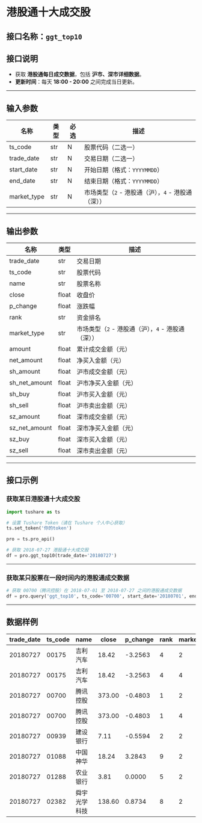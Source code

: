 # 港股通十大成交股

## 接口名称：`ggt_top10`

## 接口说明
- 获取 **港股通每日成交数据**，包括 **沪市、深市详细数据**。
- **更新时间**：每天 **18:00 - 20:00** 之间完成当日更新。

---

## **输入参数**

| 名称        | 类型  | 必选 | 描述 |
|------------|------|------|------------------------------|
| ts_code    | str  | N    | 股票代码（二选一） |
| trade_date | str  | N    | 交易日期（二选一） |
| start_date | str  | N    | 开始日期（格式：`YYYYMMDD`） |
| end_date   | str  | N    | 结束日期（格式：`YYYYMMDD`） |
| market_type | str  | N    | 市场类型（`2` - 港股通（沪），`4` - 港股通（深）） |

---

## **输出参数**

| 名称          | 类型  | 描述 |
|--------------|------|------------------------------|
| trade_date   | str  | 交易日期 |
| ts_code      | str  | 股票代码 |
| name         | str  | 股票名称 |
| close        | float | 收盘价 |
| p_change     | float | 涨跌幅 |
| rank         | str  | 资金排名 |
| market_type  | str  | 市场类型（`2` - 港股通（沪），`4` - 港股通（深）） |
| amount       | float | 累计成交金额（元） |
| net_amount   | float | 净买入金额（元） |
| sh_amount    | float | 沪市成交金额（元） |
| sh_net_amount | float | 沪市净买入金额（元） |
| sh_buy       | float | 沪市买入金额（元） |
| sh_sell      | float | 沪市卖出金额（元） |
| sz_amount    | float | 深市成交金额（元） |
| sz_net_amount | float | 深市净买入金额（元） |
| sz_buy       | float | 深市买入金额（元） |
| sz_sell      | float | 深市卖出金额（元） |

---

## **接口示例**

### **获取某日港股通十大成交股**
```python
import tushare as ts

# 设置 Tushare Token（请在 Tushare 个人中心获取）
ts.set_token('你的token')

pro = ts.pro_api()

# 获取 2018-07-27 港股通十大成交股
df = pro.ggt_top10(trade_date='20180727')
```

---

### **获取某只股票在一段时间内的港股通成交数据**
```python
# 获取 00700（腾讯控股）在 2018-07-01 至 2018-07-27 之间的港股通成交数据
df = pro.query('ggt_top10', ts_code='00700', start_date='20180701', end_date='20180727')
```

---

## **数据样例**

| trade_date | ts_code  | name   | close  | p_change | rank | market_type | amount      | net_amount  | sh_amount   | sh_net_amount | sh_buy      | sh_sell     | sz_amount   | sz_net_amount | sz_buy      | sz_sell     |
|------------|---------|--------|--------|----------|------|-------------|-------------|-------------|-------------|---------------|-------------|-------------|-------------|---------------|-------------|-------------|
| 20180727   | 00175   | 吉利汽车 | 18.42  | -3.2563  | 4    | 2           | 476991220.0 | -71294840.0 | 182183940.0 | -30957820.0   | 75613060.0  | 106570880.0 | 112623340.0 | -40337020.0   | 36143160.0  | 76480180.0  |
| 20180727   | 00175   | 吉利汽车 | 18.42  | -3.2563  | 4    | 4           | 294807280.0 | -71294840.0 | 182183940.0 | -30957820.0   | 75613060.0  | 106570880.0 | 112623340.0 | -40337020.0   | 36143160.0  | 76480180.0  |
| 20180727   | 00700   | 腾讯控股 | 373.00 | -0.4803  | 1    | 2           | 519061900.0 | -219372420.0 | 383183900.0 | -189541460.0  | 96821220.0  | 286362680.0 | 135878000.0 | -29830960.0   | 53023520.0  | 82854480.0  |
| 20180727   | 00700   | 腾讯控股 | 373.00 | -0.4803  | 1    | 4           | 654939900.0 | -219372420.0 | 383183900.0 | -189541460.0  | 96821220.0  | 286362680.0 | 135878000.0 | -29830960.0   | 53023520.0  | 82854480.0  |
| 20180727   | 00939   | 建设银行 | 7.11   | -0.5594  | 2    | 2           | 379189670.0 | -294782730.0 | 379189670.0 | -294782730.0  | 42203470.0  | 336986200.0 | NaN         | NaN           | NaN         | NaN         |
| 20180727   | 01088   | 中国神华 | 18.24  | 3.2843   | 9    | 2           | 75536270.0  | 30045150.0  | 75536270.0  | 30045150.0    | 52790710.0  | 22745560.0  | NaN         | NaN           | NaN         | NaN         |
| 20180727   | 01288   | 农业银行 | 3.81   | 0.0000   | 5    | 2           | 143294570.0 | 19808330.0  | 143294570.0 | 19808330.0    | 81551450.0  | 61743120.0  | NaN         | NaN           | NaN         | NaN         |
| 20180727   | 02382   | 舜宇光学科技 | 138.60 | 0.8734   | 8    | 2           | 272358740.0 | 130884350.0 | 108526330.0 | 85936290.0    | 97231310.0  | 11295020.0  | 55306080.0  | 44948060.0    | 50127070.0  | 5179010.0   |
